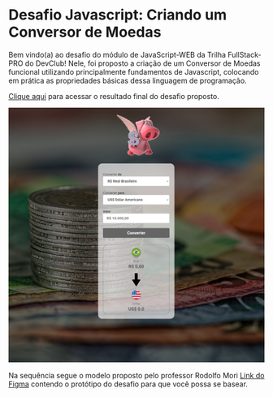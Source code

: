 # Desafio Javascript: Criando um Conversor de Moedas

Bem vindo(a) ao desafio do módulo de JavaScript-WEB da Trilha FullStack-PRO do DevClub! Nele, foi proposto a criação de um Conversor de Moedas funcional utilizando principalmente fundamentos de Javascript, colocando em prática as propriedades básicas dessa linguagem de programação.

[Clique aqui](https://) para acessar o resultado final do desafio proposto.

![image](./assets/desafio-conversor-de-moedas-js.png)

Na sequência segue o modelo proposto pelo professor Rodolfo Mori [Link do Figma](https://www.figma.com/file/9JDIdFDjYDVL5VGzw8Mc4b/DevClub---Convert-Money?type=design&node-id=25-104&mode=design&t=KbC5WQibHlKpQDMS-0) contendo o protótipo do desafio para que você possa se basear.
